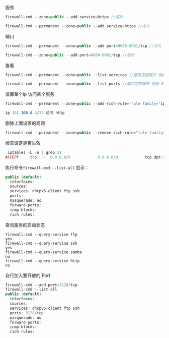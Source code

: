 服务

```csharp
firewall-cmd --zone=public --add-service=https //临时

firewall-cmd --permanent --zone=public --add-service=https //永久
```

端口

```csharp
firewall-cmd --permanent --zone=public --add-port=8080-8081/tcp //永久

firewall-cmd --zone=public --add-port=8080-8081/tcp //临时
```

查看

```cpp
firewall-cmd --permanent --zone=public --list-services //服务空格隔开 例如 dhcpv6-client https ss

firewall-cmd --permanent --zone=public --list-ports //端口空格隔开 例如 8080-8081/tcp 8388/tcp 80/tcp
```

设置某个ip 访问某个服务



```csharp
firewall-cmd --permanent --zone=public --add-rich-rule="rule family="ipv4" source address="192.168.0.4/24" service name="http" accept"

ip 192.168.0.4/24 访问 http
```





删除上面设置的规则



```csharp
firewall-cmd --permanent --zone=public --remove-rich-rule="rule family="ipv4" source address="192.168.0.4/24" service name="http" accept"
```

检查设定是否生效



```php
 iptables -L -n | grep 21
ACCEPT     tcp  --  0.0.0.0/0            0.0.0.0/0            tcp dpt:21 ctstate NEW
```

执行命令`firewall-cmd --list-all`
 显示：



```cpp
public (default)
  interfaces:
  sources:
  services: dhcpv6-client ftp ssh
  ports:
  masquerade: no
  forward-ports:
  icmp-blocks:
  rich rules:
```

查询服务的启动状态



```undefined
firewall-cmd --query-service ftp
yes
firewall-cmd --query-service ssh
yes
firewall-cmd --query-service samba
no
firewall-cmd --query-service http
no
```

自行加入要开放的 Port



```cpp
firewall-cmd --add-port=3128/tcp
firewall-cmd --list-all
public (default)
  interfaces:
  sources:
  services: dhcpv6-client ftp ssh
  ports: 3128/tcp
  masquerade: no
  forward-ports:
  icmp-blocks:
  rich rules:
```